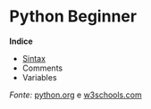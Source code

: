 # Python Beginner

**Indice**

* [Sintax](https://github.com/rogerio5ouza/python-beginner/tree/master/semana-1)
* Comments
* Variables

_Fonte:_ [python.org](https://docs.python.org/3/tutorial/index.html) e [w3schools.com](https://www.w3schools.com/python/)
